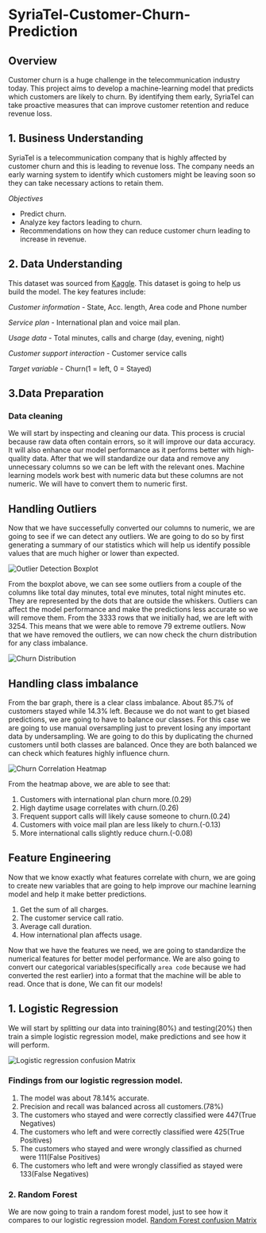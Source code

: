 # SyriaTel-Customer-Churn-Prediction
## Overview
Customer churn is a huge challenge in the telecommunication industry today. This project aims to develop a machine-learning model that predicts which customers are likely to churn. By identifying them early, SyriaTel can take proactive measures that can improve customer retention and reduce revenue loss.

## 1. Business Understanding
SyriaTel is a telecommunication company that is highly affected by customer churn and this is leading to revenue loss. The company needs an early warning system to identify which customers might be leaving soon so they can take necessary actions to retain them.

*Objectives*
- Predict churn.
- Analyze key factors leading to churn.
- Recommendations on how they can reduce customer churn leading to increase in revenue.

## 2. Data Understanding
This dataset was sourced from [Kaggle](https://www.kaggle.com/datasets/becksddf/churn-in-telecoms-dataset?resource=download). This dataset is going to help us build the model. The key features include:

*Customer information* - State, Acc. length, Area code and Phone number

*Service plan* - International plan and voice mail plan.

*Usage data* - Total minutes, calls and charge (day, evening, night)

*Customer support interaction* - Customer service calls

*Target variable* - Churn(1 = left, 0 = Stayed)

## 3.Data Preparation
### Data cleaning

We will start by inspecting and cleaning our data. This process is crucial because raw data often contain errors, so it will improve our data accuracy. It will also enhance our model performance as it performs better with high-quality data. After that we will  standardize our data and remove any unnecessary columns so we can be left with the relevant ones. Machine learning models work best with numeric data but these columns are not numeric. We will have to convert them to numeric first.

## Handling Outliers

Now that we have successefully converted our columns to numeric, we are going to see if we can detect any outliers. We are going to do so by first generating a summary of our statistics which will help us identify possible values that are much higher or lower than expected.

![Outlier Detection Boxplot](https://github.com/Brendamutai/SyriaTel-Customer-Churn-Prediction/blob/main/Capture.JPG)

From the boxplot above, we can see some outliers from a couple of the columns like total day minutes, total eve minutes, total night minutes etc. They are represented by the dots that are outside the whiskers. Outliers can affect the model performance and make the predictions less accurate so we will remove them. From the 3333 rows that we initially had, we are left with 3254. This means that we were able to remove 79 extreme outliers. Now that we have removed the outliers, we can now check the churn distribution for any class imbalance.

![Churn Distribution](https://github.com/Brendamutai/SyriaTel-Customer-Churn-Prediction/blob/main/Churn%20distribution.JPG)

## Handling class imbalance

From the bar graph, there is a clear class imbalance. About 85.7% of customers stayed while 14.3% left. Because we do not want to get biased predictions, we are going to have to balance our classes. For this case we are going to use manual oversampling just to prevent losing any important data by undersampling. We are going to do this by duplicating the churned customers until both classes are balanced. Once they are both balanced we can check which features highly influence churn.

![Churn Correlation Heatmap](https://github.com/Brendamutai/SyriaTel-Customer-Churn-Prediction/blob/main/Correlation%20Heatmap.JPG)

From the heatmap above, we are able to see that:

1. Customers with international plan churn more.(0.29)
2. High daytime usage correlates with churn.(0.26)
3. Frequent support calls will likely cause someone to churn.(0.24)
4. Customers with voice mail plan are less likely to churn.(-0.13)
5. More international calls slightly reduce churn.(-0.08)

## Feature Engineering

Now that we know exactly what features correlate with churn, we are going to create new variables that are going to help improve our machine learning model and help it make better predictions.

1. Get the sum of all charges.
2. The customer service call ratio.
3. Average call duration.
4. How international plan affects usage.

Now that we have the features we need, we are going to standardize the numerical features for better model performance. We are also going to convert our categorical variables(specifically `area code` because we had converted the rest earlier) into a format that the machine will be able to read. Once that is done, We can fit our models!

## 1. Logistic Regression
 We will start by splitting our data into training(80%) and testing(20%) then train a simple logistic regression model, make predictions and see how it will perform.

![Logistic regression confusion Matrix](https://github.com/Brendamutai/SyriaTel-Customer-Churn-Prediction/blob/main/Logistic%20Confusion%20Matrix.JPG)

### Findings from our logistic regression model.

1. The model was about 78.14% accurate.
2. Precision and recall was balanced across all customers.(78%)
3. The customers who stayed and were correctly classified were 447(True Negatives)
4. The customers who left and were correctly classified were 425(True Positives)
5. The customers who stayed and were wrongly classified as churned were 111(False Positives)
6. The customers who left and were wrongly classified as stayed were 133(False Negatives)

### 2. Random Forest
We are now going to train a random forest model, just to see how it compares to our logistic regression model.
[Random Forest confusion Matrix](https://github.com/Brendamutai/SyriaTel-Customer-Churn-Prediction/blob/main/Logistic%20Confusion%20Matrix.JPG)


